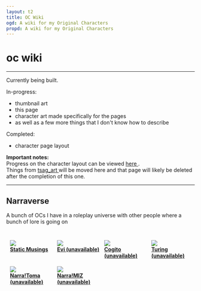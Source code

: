 ```yaml
---
layout: t2
title: OC Wiki
ogd: A wiki for my Original Characters
propd: A wiki for my Original Characters
---
```

<style>
	.cflex{
		margin: 10px;
		width: 90%;
	}
    .cont {  
        display: grid;
        grid-template-columns: auto auto auto auto;
    }
@media only screen and (max-width:800px) {
    .cflex{
		margin: 0px;
		width: 50%;
	}
    .cont {  
        display: grid;
        grid-template-columns: auto auto;
        margin: 0px -7.5% 0px;
    }
</style>
# oc wiki
---

Currently being built.

In-progress: 
- thumbnail art
- this page
- character art made specifically for the pages
- as well as a few more things that I don't know how to describe

Completed:
- character page layout 

**Important notes:** <br>
Progress on the character layout can be viewed [here <i class="ph ph-link"></i>](/oc_wiki/testing/).<br>
Things from [tsag_art <i class="ph ph-link"></i>](/creations/tsag_art/) will be moved here and that page will likely be deleted after the completion of this one.

---

## Narraverse
A bunch of OCs I have in a roleplay universe with other people where a bunch of lore is going on
<br><br>
<div class="cont">
	<div class="cflex">
		<img class="octhumb" src="/_oc/th/Static_Musings.webp">
		<div class="name">
			<a href="/oc_wiki/static_musings/"><b>Static Musings</b><i class="ph ph-link"></i></a>
		</div>
	</div>
	<div class="cflex">
		<img class="octhumb" src="/_oc/th/ocplaceholder.webp">
		<div class="name">
			<a href="/oc_wiki/testing/"><b>Evi (unavailable)</b><i class="ph ph-link"></i></a>
		</div>
	</div>
	<div class="cflex">
		<img class="octhumb" src="/_oc/th/ocplaceholder.webp">
		<div class="name">
			<a href="/oc_wiki/testing/"><b>Cogito (unavailable)</b><i class="ph ph-link"></i></a>
		</div>
	</div>
	<div class="cflex">
		<img class="octhumb" src="/_oc/th/ocplaceholder.webp">
		<div class="name">
			<a href="/oc_wiki/testing/"><b>Turing (unavailable)</b><i class="ph ph-link"></i></a>
		</div>
	</div>
	<div class="cflex">
		<img class="octhumb" src="/_oc/th/ocplaceholder.webp">
		<div class="name">
			<a href="/oc_wiki/testing/"><b>Narra!Toma (unavailable)</b><i class="ph ph-link"></i></a>
		</div>
	</div>
	<div class="cflex">
		<img class="octhumb" src="/_oc/th/ocplaceholder.webp">
		<div class="name">
			<a href="/oc_wiki/testing/"><b>Narra!MIZ (unavailable)</b><i class="ph ph-link"></i></a>
		</div>
	</div>
</div>